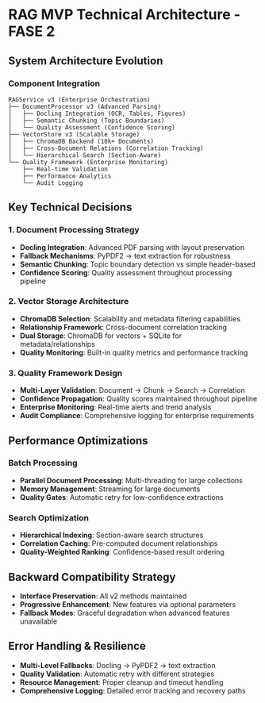 # RAG MVP Technical Architecture - FASE 2

## System Architecture Evolution

### Component Integration
```
RAGService v3 (Enterprise Orchestration)
├── DocumentProcessor v3 (Advanced Parsing)
│   ├── Docling Integration (OCR, Tables, Figures)
│   ├── Semantic Chunking (Topic Boundaries)
│   └── Quality Assessment (Confidence Scoring)
├── VectorStore v3 (Scalable Storage)
│   ├── ChromaDB Backend (10k+ Documents)
│   ├── Cross-Document Relations (Correlation Tracking)
│   └── Hierarchical Search (Section-Aware)
└── Quality Framework (Enterprise Monitoring)
    ├── Real-time Validation
    ├── Performance Analytics
    └── Audit Logging
```

## Key Technical Decisions

### 1. Document Processing Strategy
- **Docling Integration**: Advanced PDF parsing with layout preservation
- **Fallback Mechanisms**: PyPDF2 → text extraction for robustness
- **Semantic Chunking**: Topic boundary detection vs simple header-based
- **Confidence Scoring**: Quality assessment throughout processing pipeline

### 2. Vector Storage Architecture  
- **ChromaDB Selection**: Scalability and metadata filtering capabilities
- **Relationship Framework**: Cross-document correlation tracking
- **Dual Storage**: ChromaDB for vectors + SQLite for metadata/relationships
- **Quality Monitoring**: Built-in quality metrics and performance tracking

### 3. Quality Framework Design
- **Multi-Layer Validation**: Document → Chunk → Search → Correlation
- **Confidence Propagation**: Quality scores maintained throughout pipeline
- **Enterprise Monitoring**: Real-time alerts and trend analysis
- **Audit Compliance**: Comprehensive logging for enterprise requirements

## Performance Optimizations

### Batch Processing
- **Parallel Document Processing**: Multi-threading for large collections
- **Memory Management**: Streaming for large documents
- **Quality Gates**: Automatic retry for low-confidence extractions

### Search Optimization
- **Hierarchical Indexing**: Section-aware search structures
- **Correlation Caching**: Pre-computed document relationships
- **Quality-Weighted Ranking**: Confidence-based result ordering

## Backward Compatibility Strategy
- **Interface Preservation**: All v2 methods maintained
- **Progressive Enhancement**: New features via optional parameters
- **Fallback Modes**: Graceful degradation when advanced features unavailable

## Error Handling & Resilience
- **Multi-Level Fallbacks**: Docling → PyPDF2 → text extraction
- **Quality Validation**: Automatic retry with different strategies
- **Resource Management**: Proper cleanup and timeout handling
- **Comprehensive Logging**: Detailed error tracking and recovery paths